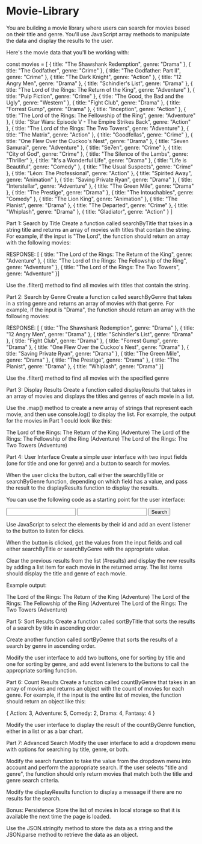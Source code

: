 # Movie-Library
You are building a movie library where users can search for movies based on their title and genre. You'll use JavaScript array methods to manipulate the data and display the results to the user.

Here's the movie data that you'll be working with:

const movies = [
  { title: "The Shawshank Redemption", genre: "Drama" },
  { title: "The Godfather", genre: "Crime" },
  { title: "The Godfather: Part II", genre: "Crime" },
  { title: "The Dark Knight", genre: "Action" },
  { title: "12 Angry Men", genre: "Drama" },
  { title: "Schindler's List", genre: "Drama" },
  { title: "The Lord of the Rings: The Return of the King", genre: "Adventure" },
  { title: "Pulp Fiction", genre: "Crime" },
  { title: "The Good, the Bad and the Ugly", genre: "Western" },
  { title: "Fight Club", genre: "Drama" },
  { title: "Forrest Gump", genre: "Drama" },
  { title: "Inception", genre: "Action" },
  { title: "The Lord of the Rings: The Fellowship of the Ring", genre: "Adventure" },
  { title: "Star Wars: Episode V - The Empire Strikes Back", genre: "Action" },
  { title: "The Lord of the Rings: The Two Towers", genre: "Adventure" },
  { title: "The Matrix", genre: "Action" },
  { title: "Goodfellas", genre: "Crime" },
  { title: "One Flew Over the Cuckoo's Nest", genre: "Drama" },
  { title: "Seven Samurai", genre: "Adventure" },
  { title: "Se7en", genre: "Crime" },
  { title: "City of God", genre: "Crime" },
  { title: "The Silence of the Lambs", genre: "Thriller" },
  { title: "It's a Wonderful Life", genre: "Drama" },
  { title: "Life is Beautiful", genre: "Comedy" },
  { title: "The Usual Suspects", genre: "Crime" },
  { title: "Léon: The Professional", genre: "Action" },
  { title: "Spirited Away", genre: "Animation" },
  { title: "Saving Private Ryan", genre: "Drama" },
  { title: "Interstellar", genre: "Adventure" },
  { title: "The Green Mile", genre: "Drama" },
  { title: "The Prestige", genre: "Drama" },
  { title: "The Intouchables", genre: "Comedy" },
  { title: "The Lion King", genre: "Animation" },
  { title: "The Pianist", genre: "Drama" },
  { title: "The Departed", genre: "Crime" },
  { title: "Whiplash", genre: "Drama" },
  { title: "Gladiator", genre: "Action" }
]

Part 1: Search by Title
Create a function called searchByTitle that takes in a string title and returns an array of movies with titles that contain the string. For example, if the input is "The Lord", the function should return an array with the following movies:

RESPONSE:
[  { title: "The Lord of the Rings: The Return of the King", genre: "Adventure" },  { title: "The Lord of the Rings: The Fellowship of the Ring", genre: "Adventure" },  { title: "The Lord of the Rings: The Two Towers", genre: "Adventure" }]

Use the .filter() method to find all movies with titles that contain the string.

Part 2: Search by Genre
Create a function called searchByGenre that takes in a string genre and returns an array of movies with that genre. For example, if the input is "Drama", the function should return an array with the following movies:

RESPONSE:
[  { title: "The Shawshank Redemption", genre: "Drama" },  { title: "12 Angry Men", genre: "Drama" },  { title: "Schindler's List", genre: "Drama" },  { title: "Fight Club", genre: "Drama" },  { title: "Forrest Gump", genre: "Drama" },  { title: "One Flew Over the Cuckoo's Nest", genre: "Drama" },  { title: "Saving Private Ryan", genre: "Drama" },  { title: "The Green Mile", genre: "Drama" },  { title: "The Prestige", genre: "Drama" },  { title: "The Pianist", genre: "Drama" },  { title: "Whiplash", genre: "Drama" }]

Use the .filter() method to find all movies with the specified genre

Part 3: Display Results
Create a function called displayResults that takes in an array of movies and displays the titles and genres of each movie in a list.

Use the .map() method to create a new array of strings that represent each movie, and then use console.log() to display the list. For example, the output for the movies in Part 1 could look like this:

The Lord of the Rings: The Return of the King (Adventure)
The Lord of the Rings: The Fellowship of the Ring (Adventure)
The Lord of the Rings: The Two Towers (Adventure)

Part 4: User Interface
Create a simple user interface with two input fields (one for title and one for genre) and a button to search for movies.

When the user clicks the button, call either the searchByTitle or searchByGenre function, depending on which field has a value, and pass the result to the displayResults function to display the results.

You can use the following code as a starting point for the user interface:

<input type="text" id="title">
<input type="text" id="genre">
<button id="search">Search</button>
<ul id="results"></ul>

Use JavaScript to select the elements by their id and add an event listener to the button to listen for clicks.

When the button is clicked, get the values from the input fields and call either searchByTitle or searchByGenre with the appropriate value.

Clear the previous results from the list (#results) and display the new results by adding a list item for each movie in the returned array. The list items should display the title and genre of each movie.

Example output:

The Lord of the Rings: The Return of the King (Adventure)
The Lord of the Rings: The Fellowship of the Ring (Adventure)
The Lord of the Rings: The Two Towers (Adventure)

Part 5: Sort Results
Create a function called sortByTitle that sorts the results of a search by title in ascending order.

Create another function called sortByGenre that sorts the results of a search by genre in ascending order.

Modify the user interface to add two buttons, one for sorting by title and one for sorting by genre, and add event listeners to the buttons to call the appropriate sorting function.

Part 6: Count Results
Create a function called countByGenre that takes in an array of movies and returns an object with the count of movies for each genre. For example, if the input is the entire list of movies, the function should return an object like this:

{
  Action: 3,
  Adventure: 5,
  Comedy: 2,
  Drama: 4,
  Fantasy: 4
}

Modify the user interface to display the result of the countByGenre function, either in a list or as a bar chart.

Part 7: Advanced Search
Modify the user interface to add a dropdown menu with options for searching by title, genre, or both.

Modify the search function to take the value from the dropdown menu into account and perform the appropriate search. If the user selects "title and genre", the function should only return movies that match both the title and genre search criteria.

Modify the displayResults function to display a message if there are no results for the search.

Bonus: Persistence
Store the list of movies in local storage so that it is available the next time the page is loaded.

Use the JSON.stringify method to store the data as a string and the JSON.parse method to retrieve the data as an object.



